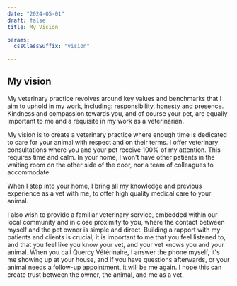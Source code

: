 ```yaml
---
date: "2024-05-01"
draft: false
title: My Vision

params:
  cssClassSuffix: "vision"
  
---
```


## My vision

My veterinary practice revolves around key values and benchmarks that I aim to uphold in my work, including: responsibility, honesty and presence. Kindness and compassion towards you, and of course your pet, are equally important to me and a requisite in my work as a veterinarian.

My vision is to create a veterinary practice where enough time is dedicated to care for your animal with respect and on their terms. I offer veterinary consultations where you and your pet receive 100% of my attention. This requires time and calm. In your home, I won't have other patients in the waiting room on the other side of the door, nor a team of colleagues to accommodate.

When I step into your home, I bring all my knowledge and previous experience as a vet with me, to offer high quality medical care to your animal.

I also wish to provide a familiar veterinary service, embedded within our local community and in close proximity to you, where the contact between myself and the pet owner is simple and direct. Building a rapport with my patients and clients is crucial; it is important to me that you feel listened to, and that you feel like you know your vet, and your vet knows you and your animal. When you call Quercy Vétérinaire, I answer the phone myself, it's me showing up at your house, and if you have questions afterwards, or your animal needs a follow-up appointment, it will be me again. I hope this can create trust between the owner, the animal, and me as a vet.
